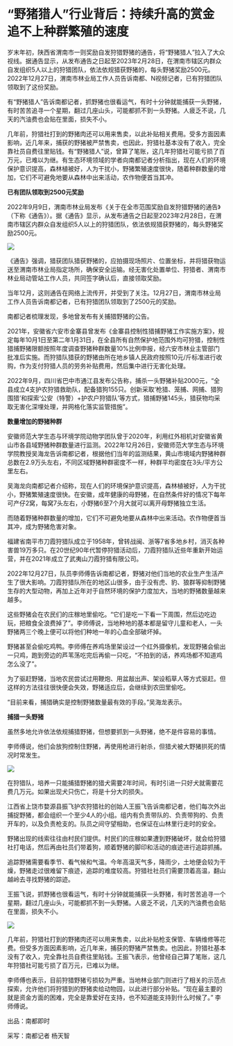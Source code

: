 # “野猪猎人”行业背后：持续升高的赏金追不上种群繁殖的速度

岁末年初，陕西省渭南市一则奖励自发狩猎野猪的通告，将“野猪猎人”拉入了大众视线。据通告显示，从发布通告之日起至2023年2月28日，在渭南市辖区内群众自发组织5人以上的狩猎团队，依法依规猎获野猪的，每头野猪奖励2500元。2022年12月27日，渭南市林业局工作人员告诉南都、N视频记者，已有狩猎团队领取到了这份奖励。

有“野猪猎人”告诉南都记者，抓野猪也很看运气，有时十分钟就能捕获一头野猪，有时苦苦追寻一个星期，翻过几座山头，可能都抓不到一头野猪。人疲乏不说，几天的汽油费也会贴在里面，损失不小。

几年前，狩猎社打到的野猪肉还可以用来售卖，以此补贴相关费用。受多方面因素影响，近几年来，捕获的野猪被严禁售卖，也因此，狩猎社基本没有了收入，完全靠社员自费往里贴钱。有“野猪猎人”说，曾算了笔账，这几年狩猎社可能亏损了百万元，已难以为继。有生态环境领域的学者向南都记者分析指出，现在人们的环境保护意识提高，森林植被好，人为干扰小，野猪繁殖速度很快，随着种群数量的增加，它们不可避免地要从森林中出来活动，农作物便首当其冲。

**已有团队领取到2500元奖励**

2022年9月9日，渭南市林业局发布《关于在全市范围奖励自发狩猎野猪的通告》（下称《通告》）。据《通告》显示，从发布通告之日起至2023年2月28日，在渭南市辖区内群众自发组织5人以上的狩猎团队，依法依规猎获野猪的，每头野猪奖励2500元。

![](https://inews.gtimg.com/newsapp_bt/0/15590602973/1000)

《通告》强调，猎获团队猎获野猪的，应拍摄现场照片、位置坐标，并将猎获物运送至渭南市林业局指定场所，确保安全运输。经无害化处置单位、狩猎者、渭南市林业局动管站工作人员，共同签字确认后，直接领取奖励。

当年12月，这则通告在网络上流传开，并受到了关注。12月27日，渭南市林业局工作人员告诉南都记者，已有狩猎团队领取到了2500元的奖励。

南都记者梳理发现，多地曾发布有关捕猎野猪的公告。

2021年，安徽省六安市金寨县曾发布《金寨县控制性猎捕野猪工作实施方案》，规定每年10月1日至第二年1月31日，在全县所有自然保护地范围外均可狩猎，控制性猎捕野猪限额按照年度调查野猪种群数量10%比例申报，经六安市林业主管部门批准后实施。而狩猎队猎获的野猪由所在地乡镇人民政府按照10元/斤标准进行收购，作为支付狩猎人员的劳务补贴费用，然后集中进行无害化处理。

2022年9月，四川省巴中市通江县发布公告称，捕杀一头野猪补贴2000元，“全县成立4支护农狩猎救助队，配备猎狗155只。创新采取‘枪猎、笼捕、网捕、猎狗围猎’和探索‘公安（特警）+护农户狩猎队’等方式，猎捕野猪145头，猎获物均采取无害化深埋处理，并网格化落实监管措施”。

**数量增加的野猪种群**

安徽师范大学生态与环境学院动物学团队曾于2020年，利用红外相机对安徽省黄山市各县域野猪种群数量进行监测。2022年12月26日，安徽师范大学生态与环境学院教授吴海龙告诉南都记者，根据他们当年的监测结果，黄山市境域内野猪种群总数在2.9万头左右，不同区域野猪种群密度不一样，种群平均密度在3头/平方公里左右。

吴海龙向南都记者介绍称，现在人们的环境保护意识提高，森林植被好，人为干扰小，野猪繁殖速度很快。在安徽，成年健康的母野猪，在自然条件好的情况下每年可产仔2窝，每窝7头左右，小野猪6至7个月大就可以离开母野猪独立生活。

而随着野猪种群数量的增加，它们不可避免地要从森林中出来活动。农作物便首当其冲，成为野猪危害对象。

福建省南平市刀霞狩猎队成立于1958年，曾转战闽、浙等7省多地乡村，消灭各种害兽19万多只。在20世纪90年代暂停狩猎活动后，刀霞狩猎队近些年重新开始运营，并在2021年成立了武夷山刀霞狩猎有限公司。

2022年12月27日，队员李师傅告诉南都记者，野猪对他们当地的农业生产生活产生了很大影响。刀霞狩猎队所在的地区山很多，由于没有虎、豹、狼群等抑制野猪生存的大型动物，再加上近年对于自然环境的保护力度加大，当地的野猪数量越来越多。

这些野猪会在农民们的庄稼地里偷吃。“它们是吃一下看一下周围，然后边吃边玩，把粮食全浪费掉了”。李师傅说，当地种地的基本都是留守儿童和老人，一头野猪两三个晚上便可以将他们种地一年的心血全部破坏掉。

野猪甚至会偷吃鸡鸭。李师傅在养鸡场里架设过一个红外摄像机，发现野猪会偷出一只鸡，跑到旁边的芦苇荡吃完后再偷一只吃，“不拍到的话，养鸡场都不知道鸡怎么没了”。

为了驱赶野猪，当地农民尝试过用鞭炮、用盆敲出声、架设稻草人等方式驱赶。但这样的方法往往很快便会失效，野猪适应后，会继续到农田里偷吃。

“目前来看，捕猎确实是控制野猪数量最有效的手段。”吴海龙表示。

**捕猎一头野猪**

虽然多地允许依法依规捕猎野猪，但想要抓到一头野猪，绝不是件容易的事情。

李师傅说，他们会放狗控制住野猪，再使用枪进行射杀，但猎犬被大野猪拱死的情况时常发生。

![](https://inews.gtimg.com/newsapp_bt/0/15590602980/1000)

在狩猎队，培养一只能捕猎野猪的猎犬需要2年时间，有时引进一只好犬就需要花费几万元。如果出现犬只伤亡，将是十分大的损失。

江西省上饶市婺源县振飞护农狩猎社的创始人王振飞告诉南都记者，他们每次外出捕捉野猪，都会组织一个至少4人的小组。组内有负责带队的、负责带狗的、负责开车的，以及负责枪支的。队员之间守望相助，也保证在山林里行走时的安全。

野猪出现的线索往往由村民们提供。村民们的庄稼如果遭到野猪破坏，就会给狩猎社打电话，然后再由社员们带着狗，顺着野猪的脚印和活动的痕迹进行追踪抓捕。

追踪野猪需要看季节、看气候和气温。今年高温天气多，降雨少，土地便会较为干燥，野猪走过很难留下痕迹，追踪的难度较高。狩猎社社员们需要顶着高温，翻山越岭去寻找野猪的踪迹。

王振飞说，抓野猪也很看运气，有时十分钟就能捕获一头野猪，有时苦苦追寻一个星期，翻过几座山头，可能都抓不到一头野猪。人疲乏不说，几天的汽油费也会贴在里面，损失不小。

![](https://inews.gtimg.com/newsapp_bt/0/15590602985/1000)

几年前，狩猎社打到的野猪肉还可以用来售卖，以此补贴枪支保管、车辆维修等花费。但受多方面因素影响，近几年来，捕获的野猪严禁售卖。也因此，狩猎社基本没有了收入，完全靠社员自费往里贴钱。王振飞表示，他曾经自己算了笔账，这几年狩猎社可能亏损了百万元，已难以为继。

李师傅也表示，目前狩猎野猪亏损较为严重。当地林业部门则进行了相关的示范点探索，允许他们将狩猎到的野猪卖给动物园，以此进行部分补贴。“现在最主要的就是资金方面的困难，完全是靠爱好在支持，也不知道能支持到什么时候了。”
李师傅说。

出品：南都即时

采写：南都记者 杨天智

